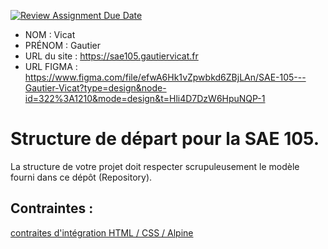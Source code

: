 [![Review Assignment Due Date](https://classroom.github.com/assets/deadline-readme-button-24ddc0f5d75046c5622901739e7c5dd533143b0c8e959d652212380cedb1ea36.svg)](https://classroom.github.com/a/kGMeGFDJ)
- NOM : Vicat
- PRÉNOM : Gautier
- URL du site : https://sae105.gautiervicat.fr
- URL FIGMA : https://www.figma.com/file/efwA6Hk1vZpwbkd6ZBjLAn/SAE-105---Gautier-Vicat?type=design&node-id=322%3A1210&mode=design&t=Hli4D7DzW6HpuNQP-1

# Structure de départ pour la SAE 105.

La structure de votre projet doit respecter scrupuleusement le modèle fourni dans ce dépôt (Repository).

## Contraintes :
[contraites d'intégration HTML / CSS / Alpine](https://moodle.univ-fcomte.fr/mod/page/view.php?id=645799)
